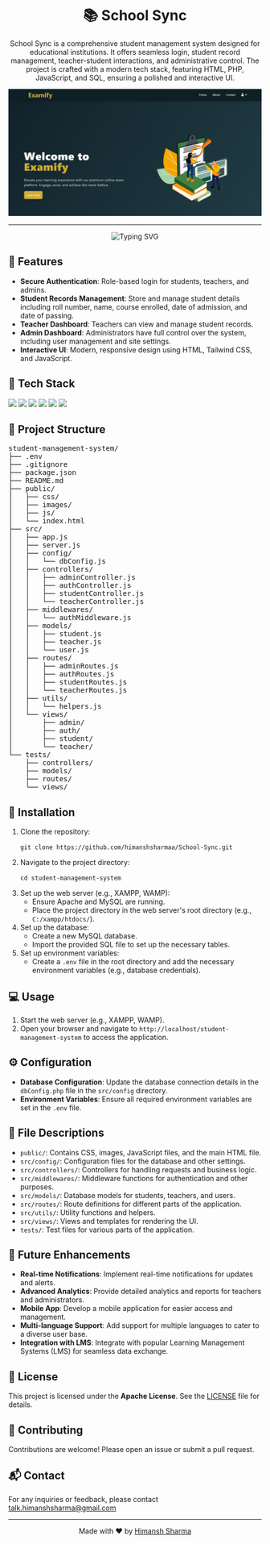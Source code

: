 <h1 align="center">📚 School Sync</h1>

<p align="center">
  School Sync is a comprehensive student management system designed for educational institutions. It offers seamless login, student record management, teacher-student interactions, and administrative control. The project is crafted with a modern tech stack, featuring HTML, PHP, JavaScript, and SQL, ensuring a polished and interactive UI.
</p>

<div align="center">
    <img src="https://github.com/himanshsharmaa/Examify/blob/main/assets/img/Examify.png?raw=true" alt=" Header" />
</div>

------

<p align="center">
  <img src="https://readme-typing-svg.herokuapp.com?font=Fira+Code&size=22&pause=1000&color=4CAF50&center=true&vCenter=true&width=435&lines=Manage+Students+Efficiently;Student+and+Teacher+Focused;Secure+and+User-Friendly" alt="Typing SVG">
</p>

<h2 align="left">🌟 Features</h2>
<ul>
  <li><strong>Secure Authentication</strong>: Role-based login for students, teachers, and admins.</li>
  <li><strong>Student Records Management</strong>: Store and manage student details including roll number, name, course enrolled, date of admission, and date of passing.</li>
  <li><strong>Teacher Dashboard</strong>: Teachers can view and manage student records.</li>
  <li><strong>Admin Dashboard</strong>: Administrators have full control over the system, including user management and site settings.</li>
  <li><strong>Interactive UI</strong>: Modern, responsive design using HTML, Tailwind CSS, and JavaScript.</li>
</ul>

<h2 align="left">🔧 Tech Stack</h2>
<p align="left">
  <a href="https://www.html.com/" target="_blank"><img src="https://img.shields.io/badge/HTML-E34C26?style=for-the-badge&logo=html5&logoColor=white"/></a>
  <a href="https://www.php.net/" target="_blank"><img src="https://img.shields.io/badge/PHP-777BB4?style=for-the-badge&logo=php&logoColor=white"/></a>
  <a href="https://www.javascript.com/" target="_blank"><img src="https://img.shields.io/badge/JavaScript-F7DF1E?style=for-the-badge&logo=javascript&logoColor=black"/></a>
  <a href="https://www.mysql.com/" target="_blank"><img src="https://img.shields.io/badge/MySQL-4479A1?style=for-the-badge&logo=mysql&logoColor=white"/></a>
  <a href="https://tailwindcss.com/" target="_blank"><img src="https://img.shields.io/badge/Tailwind_CSS-06B6D4?style=for-the-badge&logo=tailwind-css&logoColor=white"/></a>
  <a href="https://github.com/" target="_blank"><img src="https://img.shields.io/badge/GitHub-181717?style=for-the-badge&logo=github&logoColor=white"/></a>
</p>

<h2 align="left">📂 Project Structure</h2>
<pre>
student-management-system/
├── .env
├── .gitignore
├── package.json
├── README.md
├── public/
│   ├── css/
│   ├── images/
│   ├── js/
│   └── index.html
├── src/
│   ├── app.js
│   ├── server.js
│   ├── config/
│   │   └── dbConfig.js
│   ├── controllers/
│   │   ├── adminController.js
│   │   ├── authController.js
│   │   ├── studentController.js
│   │   └── teacherController.js
│   ├── middlewares/
│   │   └── authMiddleware.js
│   ├── models/
│   │   ├── student.js
│   │   ├── teacher.js
│   │   └── user.js
│   ├── routes/
│   │   ├── adminRoutes.js
│   │   ├── authRoutes.js
│   │   ├── studentRoutes.js
│   │   └── teacherRoutes.js
│   ├── utils/
│   │   └── helpers.js
│   └── views/
│       ├── admin/
│       ├── auth/
│       ├── student/
│       └── teacher/
└── tests/
    ├── controllers/
    ├── models/
    ├── routes/
    └── views/
</pre>

<h2 align="left">🚀 Installation</h2>
<ol>
  <li>Clone the repository:
    <pre><code>git clone https://github.com/himanshsharmaa/School-Sync.git</code></pre>
  </li>
  <li>Navigate to the project directory:
    <pre><code>cd student-management-system</code></pre>
  </li>
  <li>Set up the web server (e.g., XAMPP, WAMP):
    <ul>
      <li>Ensure Apache and MySQL are running.</li>
      <li>Place the project directory in the web server's root directory (e.g., <code>C:/xampp/htdocs/</code>).</li>
    </ul>
  </li>
  <li>Set up the database:
    <ul>
      <li>Create a new MySQL database.</li>
      <li>Import the provided SQL file to set up the necessary tables.</li>
    </ul>
  </li>
  <li>Set up environment variables:
    <ul>
      <li>Create a <code>.env</code> file in the root directory and add the necessary environment variables (e.g., database credentials).</li>
    </ul>
  </li>
</ol>

<h2 align="left">💻 Usage</h2>
<ol>
  <li>Start the web server (e.g., XAMPP, WAMP).</li>
  <li>Open your browser and navigate to <code>http://localhost/student-management-system</code> to access the application.</li>
</ol>

<h2 align="left">⚙️ Configuration</h2>
<ul>
  <li><strong>Database Configuration</strong>: Update the database connection details in the <code>dbConfig.php</code> file in the <code>src/config</code> directory.</li>
  <li><strong>Environment Variables</strong>: Ensure all required environment variables are set in the <code>.env</code> file.</li>
</ul>

<h2 align="left">📁 File Descriptions</h2>
<ul>
  <li><code>public/</code>: Contains CSS, images, JavaScript files, and the main HTML file.</li>
  <li><code>src/config/</code>: Configuration files for the database and other settings.</li>
  <li><code>src/controllers/</code>: Controllers for handling requests and business logic.</li>
  <li><code>src/middlewares/</code>: Middleware functions for authentication and other purposes.</li>
  <li><code>src/models/</code>: Database models for students, teachers, and users.</li>
  <li><code>src/routes/</code>: Route definitions for different parts of the application.</li>
  <li><code>src/utils/</code>: Utility functions and helpers.</li>
  <li><code>src/views/</code>: Views and templates for rendering the UI.</li>
  <li><code>tests/</code>: Test files for various parts of the application.</li>
</ul>

<h2 align="left">🔮 Future Enhancements</h2>
<ul>
  <li><strong>Real-time Notifications</strong>: Implement real-time notifications for updates and alerts.</li>
  <li><strong>Advanced Analytics</strong>: Provide detailed analytics and reports for teachers and administrators.</li>
  <li><strong>Mobile App</strong>: Develop a mobile application for easier access and management.</li>
  <li><strong>Multi-language Support</strong>: Add support for multiple languages to cater to a diverse user base.</li>
  <li><strong>Integration with LMS</strong>: Integrate with popular Learning Management Systems (LMS) for seamless data exchange.</li>
</ul>

<h2 align="left">📝 License</h2>
<p align="left">This project is licensed under the <strong>Apache License</strong>. See the <a href="LICENSE">LICENSE</a> file for details.</p>

<h2 align="left">🤝 Contributing</h2>
<p>
  Contributions are welcome! Please open an issue or submit a pull request.
</p>

<h2 align="left">📬 Contact</h2>
<p align="left">For any inquiries or feedback, please contact <a href="mailto:talk.himanshsharma@gmail.com">talk.himanshsharma@gmail.com</a></p>

------

<p align="center">Made with ❤️ by <a href="https://github.com/himanshsharma">Himansh Sharma</a></p>
